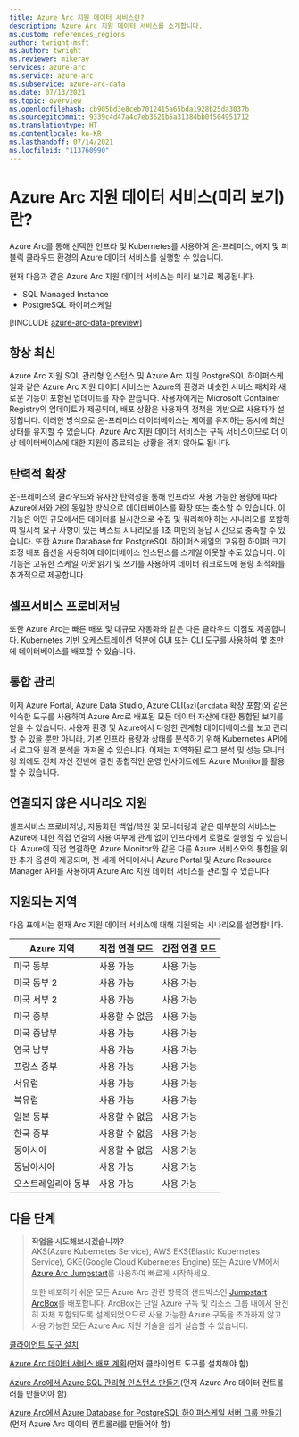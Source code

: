 ```yaml
---
title: Azure Arc 지원 데이터 서비스란?
description: Azure Arc 지원 데이터 서비스를 소개합니다.
ms.custom: references_regions
author: twright-msft
ms.author: twright
ms.reviewer: mikeray
services: azure-arc
ms.service: azure-arc
ms.subservice: azure-arc-data
ms.date: 07/13/2021
ms.topic: overview
ms.openlocfilehash: cb905bd3e8ceb7012415a65bda1928b25da3037b
ms.sourcegitcommit: 9339c4d47a4c7eb3621b5a31384bb0f504951712
ms.translationtype: HT
ms.contentlocale: ko-KR
ms.lasthandoff: 07/14/2021
ms.locfileid: "113760990"
---
```

# <a name="what-are-azure-arc-enabled-data-services-preview"></a>Azure Arc 지원 데이터 서비스(미리 보기)란?

Azure Arc를 통해 선택한 인프라 및 Kubernetes를 사용하여 온-프레미스, 에지 및 퍼블릭 클라우드 환경의 Azure 데이터 서비스를 실행할 수 있습니다.

현재 다음과 같은 Azure Arc 지원 데이터 서비스는 미리 보기로 제공됩니다.

- SQL Managed Instance
- PostgreSQL 하이퍼스케일

[!INCLUDE [azure-arc-data-preview](../../../includes/azure-arc-data-preview.md)]

## <a name="always-current"></a>항상 최신

Azure Arc 지원 SQL 관리형 인스턴스 및 Azure Arc 지원 PostgreSQL 하이퍼스케일과 같은 Azure Arc 지원 데이터 서비스는 Azure의 환경과 비슷한 서비스 패치와 새로운 기능이 포함된 업데이트를 자주 받습니다. 사용자에게는 Microsoft Container Registry의 업데이트가 제공되며, 배포 상황은 사용자의 정책을 기반으로 사용자가 설정합니다. 이러한 방식으로 온-프레미스 데이터베이스는 제어를 유지하는 동시에 최신 상태를 유지할 수 있습니다. Azure Arc 지원 데이터 서비스는 구독 서비스이므로 더 이상 데이터베이스에 대한 지원이 종료되는 상황을 겪지 않아도 됩니다.

## <a name="elastic-scale"></a>탄력적 확장

온-프레미스의 클라우드와 유사한 탄력성을 통해 인프라의 사용 가능한 용량에 따라 Azure에서와 거의 동일한 방식으로 데이터베이스를 확장 또는 축소할 수 있습니다. 이 기능은 어떤 규모에서든 데이터를 실시간으로 수집 및 쿼리해야 하는 시나리오를 포함하여 일시적 요구 사항이 있는 버스트 시나리오를 1초 미만의 응답 시간으로 충족할 수 있습니다. 또한 Azure Database for PostgreSQL 하이퍼스케일의 고유한 하이퍼 크기 조정 배포 옵션을 사용하여 데이터베이스 인스턴스를 스케일 아웃할 수도 있습니다. 이 기능은 고유한 스케일 *아웃* 읽기 및 쓰기를 사용하여 데이터 워크로드에 용량 최적화를 추가적으로 제공합니다.

## <a name="self-service-provisioning"></a>셀프서비스 프로비저닝

또한 Azure Arc는 빠른 배포 및 대규모 자동화와 같은 다른 클라우드 이점도 제공합니다. Kubernetes 기반 오케스트레이션 덕분에 GUI 또는 CLI 도구를 사용하여 몇 초만에 데이터베이스를 배포할 수 있습니다.

## <a name="unified-management"></a>통합 관리

이제 Azure Portal, Azure Data Studio, Azure CLI(`az`)(`arcdata` 확장 포함)와 같은 익숙한 도구를 사용하여 Azure Arc로 배포된 모든 데이터 자산에 대한 통합된 보기를 얻을 수 있습니다. 사용자 환경 및 Azure에서 다양한 관계형 데이터베이스를 보고 관리할 수 있을 뿐만 아니라, 기본 인프라 용량과 상태를 분석하기 위해 Kubernetes API에서 로그와 원격 분석을 가져올 수 있습니다. 이제는 지역화된 로그 분석 및 성능 모니터링 외에도 전체 자산 전반에 걸친 종합적인 운영 인사이트에도 Azure Monitor를 활용할 수 있습니다.

## <a name="disconnected-scenario-support"></a>연결되지 않은 시나리오 지원

셀프서비스 프로비저닝, 자동화된 백업/복원 및 모니터링과 같은 대부분의 서비스는 Azure에 대한 직접 연결의 사용 여부에 관계 없이 인프라에서 로컬로 실행할 수 있습니다. Azure에 직접 연결하면 Azure Monitor와 같은 다른 Azure 서비스와의 통합을 위한 추가 옵션이 제공되며, 전 세계 어디에서나 Azure Portal 및 Azure Resource Manager API를 사용하여 Azure Arc 지원 데이터 서비스를 관리할 수 있습니다.

## <a name="supported-regions"></a>지원되는 지역

다음 표에서는 현재 Arc 지원 데이터 서비스에 대해 지원되는 시나리오를 설명합니다.

|Azure 지역  |직접 연결 모드  |간접 연결 모드  |
|---------|---------|---------|
|미국 동부|사용 가능|사용 가능
|미국 동부 2|사용 가능|사용 가능
|미국 서부 2|사용 가능|사용 가능
|미국 중부|사용할 수 없음|사용 가능
|미국 중남부|사용 가능|사용 가능
|영국 남부|사용 가능|사용 가능
|프랑스 중부|사용 가능|사용 가능
|서유럽 |사용 가능 |사용 가능
|북유럽|사용 가능|사용 가능
|일본 동부|사용할 수 없음|사용 가능
|한국 중부|사용할 수 없음|사용 가능
|동아시아|사용할 수 없음|사용 가능
|동남아시아|사용 가능|사용 가능
|오스트레일리아 동부|사용 가능|사용 가능

## <a name="next-steps"></a>다음 단계

> **작업을 시도해보시겠습니까?**  
> AKS(Azure Kubernetes Service), AWS EKS(Elastic Kubernetes Service), GKE(Google Cloud Kubernetes Engine) 또는 Azure VM에서 [Azure Arc Jumpstart](https://azurearcjumpstart.io/azure_arc_jumpstart/azure_arc_data/)를 사용하여 빠르게 시작하세요.
>
>또한 배포하기 쉬운 모든 Azure Arc 관련 항목의 샌드박스인 [Jumpstart ArcBox](https://azurearcjumpstart.io/azure_jumpstart_arcbox/)를 배포합니다. ArcBox는 단일 Azure 구독 및 리소스 그룹 내에서 완전히 자체 포함되도록 설계되었으므로 사용 가능한 Azure 구독을 초과하지 않고 사용 가능한 모든 Azure Arc 지원 기술을 쉽게 실습할 수 있습니다.

[클라이언트 도구 설치](install-client-tools.md)

[Azure Arc 데이터 서비스 배포 계획](plan-azure-arc-data-services.md)(먼저 클라이언트 도구를 설치해야 함)

[Azure Arc에서 Azure SQL 관리형 인스턴스 만들기](create-sql-managed-instance.md)(먼저 Azure Arc 데이터 컨트롤러를 만들어야 함)

[Azure Arc에서 Azure Database for PostgreSQL 하이퍼스케일 서버 그룹 만들기](create-postgresql-hyperscale-server-group.md)(먼저 Azure Arc 데이터 컨트롤러를 만들어야 함)

